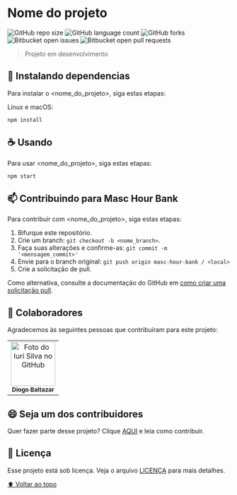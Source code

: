 # Nome do projeto

<!---Esses são exemplos. Veja https://shields.io para outras pessoas ou para personalizar este conjunto de escudos. Você pode querer incluir dependências, status do projeto e informações de licença aqui--->

![GitHub repo size](https://img.shields.io/github/repo-size/mascdriver/masc-hour-bank?style=for-the-badge)
![GitHub language count](https://img.shields.io/github/languages/count/mascdriver/masc-hour-bank?style=for-the-badge)
![GitHub forks](https://img.shields.io/github/forks/mascdriver/masc-hour-bank?style=for-the-badge)
![Bitbucket open issues](https://img.shields.io/bitbucket/issues/mascdriver/masc-hour-bank?style=for-the-badge)
![Bitbucket open pull requests](https://img.shields.io/bitbucket/pr-raw/mascdriver/masc-hour-bank?style=for-the-badge)


> Projeto em desenvolvimento

## 🚀 Instalando dependencias

Para instalar o <nome_do_projeto>, siga estas etapas:

Linux e macOS:
```
npm install
```


## ☕ Usando

Para usar <nome_do_projeto>, siga estas etapas:

```
npm start
```

## 📫 Contribuindo para Masc Hour Bank
<!---Se o seu README for longo ou se você tiver algum processo ou etapas específicas que deseja que os contribuidores sigam, considere a criação de um arquivo CONTRIBUTING.md separado--->
Para contribuir com <nome_do_projeto>, siga estas etapas:

1. Bifurque este repositório.
2. Crie um branch: `git checkout -b <nome_branch>`.
3. Faça suas alterações e confirme-as: `git commit -m '<mensagem_commit>'`
4. Envie para o branch original: `git push origin masc-hour-bank / <local>`
5. Crie a solicitação de pull.

Como alternativa, consulte a documentação do GitHub em [como criar uma solicitação pull](https://help.github.com/en/github/collaborating-with-issues-and-pull-requests/creating-a-pull-request).

## 🤝 Colaboradores

Agradecemos às seguintes pessoas que contribuíram para este projeto:

<table>
  <tr>
    <td align="center">
      <a href="#">
        <img src="https://avatars.githubusercontent.com/u/31291734?v=4" width="100px;" alt="Foto do Iuri Silva no GitHub"/><br>
        <sub>
          <b>Diogo Baltazar</b>
        </sub>
      </a>
    </td>
  </tr>
</table>


## 😄 Seja um dos contribuidores<br>

Quer fazer parte desse projeto? Clique [AQUI](CONTRIBUTING.md) e leia como contribuir.

## 📝 Licença

Esse projeto está sob licença. Veja o arquivo [LICENÇA](LICENSE.md) para mais detalhes.

[⬆ Voltar ao topo](#nome-do-projeto)<br>
